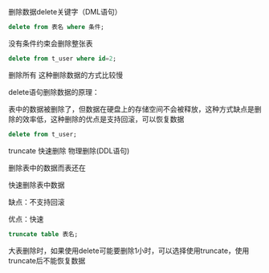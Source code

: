删除数据delete关键字（DML语句）

```sql
delete from 表名 where 条件;
```

没有条件约束会删除整张表

```sql
delete from t_user where id=2;
```



删除所有    这种删除数据的方式比较慢

delete语句删除数据的原理：

表中的数据被删除了，但数据在硬盘上的存储空间不会被释放，这种方式缺点是删除的效率低，这种删除的优点是支持回滚，可以恢复数据

```sql
delete from t_user;
```



truncate 快速删除  物理删除(DDL语句)

删除表中的数据而表还在

快速删除表中数据

缺点：不支持回滚

优点：快速

```sql
truncate table 表名;
```



大表删除时，如果使用delete可能要删除1小时，可以选择使用truncate，使用truncate后不能恢复数据